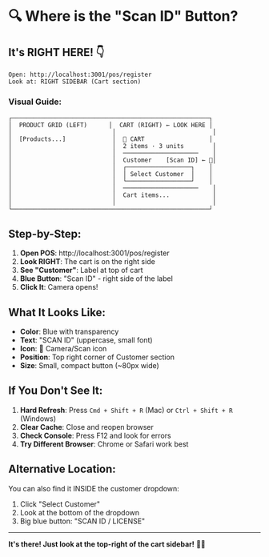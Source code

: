 # 🔍 Where is the "Scan ID" Button?

## It's RIGHT HERE! 👇

```
Open: http://localhost:3001/pos/register
Look at: RIGHT SIDEBAR (Cart section)
```

### Visual Guide:

```
┌───────────────────────────────────────────────────────┐
│  PRODUCT GRID (LEFT)      │  CART (RIGHT) ← LOOK HERE │
│                            │                           │
│  [Products...]             │  🛒 CART                  │
│                            │  2 items · 3 units        │
│                            │  ─────────────────────    │
│                            │  Customer    [Scan ID] ← 🎯│
│                            │  ┌──────────────────┐    │
│                            │  │ Select Customer  │    │
│                            │  └──────────────────┘    │
│                            │  ─────────────────────    │
│                            │  Cart items...            │
│                            │                           │
└───────────────────────────────────────────────────────┘
```

## Step-by-Step:

1. **Open POS**: http://localhost:3001/pos/register
2. **Look RIGHT**: The cart is on the right side
3. **See "Customer"**: Label at top of cart
4. **Blue Button**: "Scan ID" - right side of the label
5. **Click It**: Camera opens!

## What It Looks Like:

- **Color**: Blue with transparency
- **Text**: "SCAN ID" (uppercase, small font)
- **Icon**: 📸 Camera/Scan icon
- **Position**: Top right corner of Customer section
- **Size**: Small, compact button (~80px wide)

## If You Don't See It:

1. **Hard Refresh**: Press `Cmd + Shift + R` (Mac) or `Ctrl + Shift + R` (Windows)
2. **Clear Cache**: Close and reopen browser
3. **Check Console**: Press F12 and look for errors
4. **Try Different Browser**: Chrome or Safari work best

## Alternative Location:

You can also find it INSIDE the customer dropdown:

1. Click "Select Customer"
2. Look at the bottom of the dropdown
3. Big blue button: "SCAN ID / LICENSE"

---

**It's there! Just look at the top-right of the cart sidebar!** 📸✨
